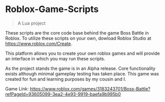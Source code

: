 # Roblox-Game-Scripts

> A Lua project


These scripts are the core code base behind the game Boss Battle in Roblox.
To utilize these scripts on your own, dowload Roblox Studio at https://www.roblox.com/Create.

This platform allows you to create your own roblox games and will provide an interface in which you may run these scripts.

As the project stands the game is in an Alpha release. Core functionality exists although minimal gameplay testing has taken place. This game was created for fun and learning purposes by my cousin and I.

Game Link: https://www.roblox.com/games/3183243701/Boss-Battle?refPageId=93605099-3ea2-4e93-9919-baefa9b995b0

